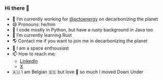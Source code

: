 ### Hi there 👋

- 🔭 I’m currently working for [@octoenergy](https://github.com/octoenergy) on decarbonizing the planet
- 😄 Pronouns: he/him
- 🐍 I code mostly in Python, but have a rusty background in Java too
- 🌱 I’m currently learning Rust
- 🌎 Contact me if you want to join me in decarbonizing the planet
- 🚀 I am a space enthousiast
- 📫 How to reach me:
  -  [LinkedIn](https://www.linkedin.com/in/sander-van-schoote/)
  -  [X](https://x.com/svschoot)
- 🇦🇺 I am Belgian 🇧🇪 but love 🦘 so much I moved Down Under
